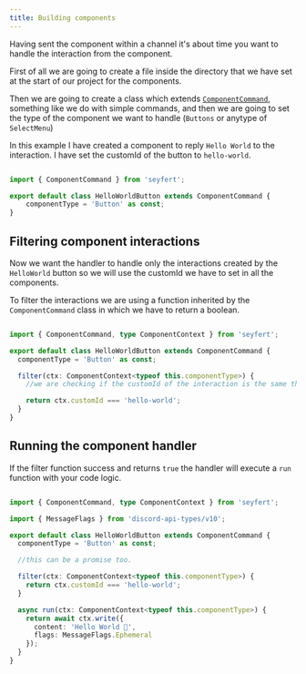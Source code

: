 ```yaml
---
title: Building components
---
```


Having sent the component within a channel it's about time you want to handle the interaction from the component.

First of all we are going to create a file inside the directory that we have set at the start of our project for the components.

Then we are going to create a class which extends [`ComponentCommand`](/api/classes/componentcommand), something like we do with simple commands, and then we are going to set the type of the component we want to handle (`Buttons` or anytype of `SelectMenu`)


In this example I have created a component to reply `Hello World` to the interaction. I have set the customId of the button to `hello-world`.

```ts showLineNumbers copy

import { ComponentCommand } from 'seyfert';

export default class HelloWorldButton extends ComponentCommand {
    componentType = 'Button' as const;
}
```

## Filtering component interactions

Now we want the handler to handle only the interactions created by the `HelloWorld` button so we will use the customId we have to set in all the components.

To filter the interactions we are using a function inherited by the `ComponentCommand` class in which we have to return a boolean.

```ts ins={6-10} showLineNumbers copy

import { ComponentCommand, type ComponentContext } from 'seyfert';

export default class HelloWorldButton extends ComponentCommand {
  componentType = 'Button' as const;

  filter(ctx: ComponentContext<typeof this.componentType>) {
    //we are checking if the customId of the interaction is the same that the one set in my button

    return ctx.customId === 'hello-world';
  }
}
```

## Running the component handler

If the filter function success and returns `true` the handler will execute a `run` function with your code logic.

```ts ins={14-19} showLineNumbers copy

import { ComponentCommand, type ComponentContext } from 'seyfert';

import { MessageFlags } from 'discord-api-types/v10';

export default class HelloWorldButton extends ComponentCommand {
  componentType = 'Button' as const;

  //this can be a promise too.

  filter(ctx: ComponentContext<typeof this.componentType>) {
    return ctx.customId === 'hello-world';
  }

  async run(ctx: ComponentContext<typeof this.componentType>) {
    return await ctx.write({
      content: 'Hello World 👋',
      flags: MessageFlags.Ephemeral
    });
  }
}

```